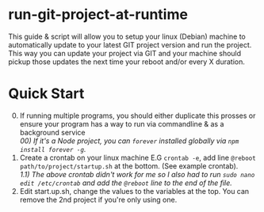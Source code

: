 # run-git-project-at-runtime  
This guide & script will allow you to setup your linux (Debian) machine to automatically update to your latest GIT project version and run the project.    
This way you can update your project via GIT and your machine should pickup those updates the next time your reboot and/or every X duration.   




# Quick Start   
0) If running multiple programs, you should either duplicate this prosses or ensure your program has a way to run via commandline & as a background service    
_00) If it's a Node project, you can `forever` installed globally via `npm install forever -g`._  
1) Create a crontab on your linux machine E.G `crontab -e`, add line `@reboot path/to/project/startup.sh` at the bottom. (See example crontab).   
_1.1) The above crontab didn't work for me so I also had to run `sudo nano edit /etc/crontab` and add the `@reboot` line to the end of the file._   
2) Edit start.up.sh, change the values to the variables at the top. You can remove the 2nd project if you're only using one.      
